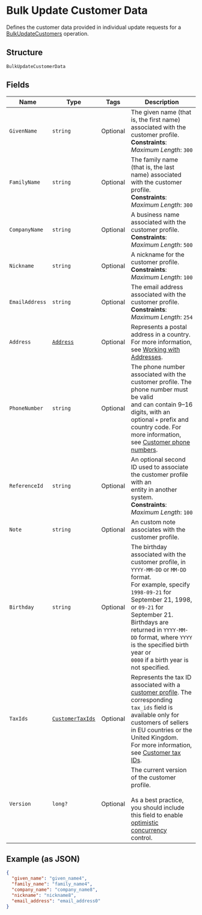 
# Bulk Update Customer Data

Defines the customer data provided in individual update requests for a
[BulkUpdateCustomers](../../doc/api/customers.md#bulk-update-customers) operation.

## Structure

`BulkUpdateCustomerData`

## Fields

| Name | Type | Tags | Description |
|  --- | --- | --- | --- |
| `GivenName` | `string` | Optional | The given name (that is, the first name) associated with the customer profile.<br>**Constraints**: *Maximum Length*: `300` |
| `FamilyName` | `string` | Optional | The family name (that is, the last name) associated with the customer profile.<br>**Constraints**: *Maximum Length*: `300` |
| `CompanyName` | `string` | Optional | A business name associated with the customer profile.<br>**Constraints**: *Maximum Length*: `500` |
| `Nickname` | `string` | Optional | A nickname for the customer profile.<br>**Constraints**: *Maximum Length*: `100` |
| `EmailAddress` | `string` | Optional | The email address associated with the customer profile.<br>**Constraints**: *Maximum Length*: `254` |
| `Address` | [`Address`](../../doc/models/address.md) | Optional | Represents a postal address in a country.<br>For more information, see [Working with Addresses](https://developer.squareup.com/docs/build-basics/working-with-addresses). |
| `PhoneNumber` | `string` | Optional | The phone number associated with the customer profile. The phone number must be valid<br>and can contain 9–16 digits, with an optional `+` prefix and country code. For more information,<br>see [Customer phone numbers](https://developer.squareup.com/docs/customers-api/use-the-api/keep-records#phone-number). |
| `ReferenceId` | `string` | Optional | An optional second ID used to associate the customer profile with an<br>entity in another system.<br>**Constraints**: *Maximum Length*: `100` |
| `Note` | `string` | Optional | An custom note associates with the customer profile. |
| `Birthday` | `string` | Optional | The birthday associated with the customer profile, in `YYYY-MM-DD` or `MM-DD` format.<br>For example, specify `1998-09-21` for September 21, 1998, or `09-21` for September 21.<br>Birthdays are returned in `YYYY-MM-DD` format, where `YYYY` is the specified birth year or<br>`0000` if a birth year is not specified. |
| `TaxIds` | [`CustomerTaxIds`](../../doc/models/customer-tax-ids.md) | Optional | Represents the tax ID associated with a [customer profile](../../doc/models/customer.md). The corresponding `tax_ids` field is available only for customers of sellers in EU countries or the United Kingdom.<br>For more information, see [Customer tax IDs](https://developer.squareup.com/docs/customers-api/what-it-does#customer-tax-ids). |
| `Version` | `long?` | Optional | The current version of the customer profile.<br><br>As a best practice, you should include this field to enable<br>[optimistic concurrency](https://developer.squareup.com/docs/build-basics/common-api-patterns/optimistic-concurrency)<br>control. |

## Example (as JSON)

```json
{
  "given_name": "given_name4",
  "family_name": "family_name4",
  "company_name": "company_name8",
  "nickname": "nickname8",
  "email_address": "email_address0"
}
```

